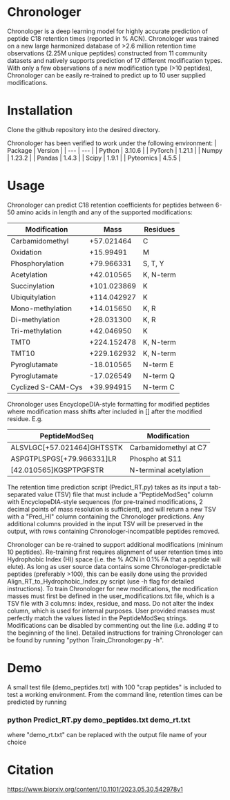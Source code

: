 # Chronologer
Chronologer is a deep learning model for highly accurate prediction of peptide C18 retention times (reported in % ACN). Chronologer was trained on a new large harmonized database of >2.6 million retention time observations (2.25M unique peptides) constructed from 11 community datasets and natively supports prediction of 17 different modification types. With only a few observations of a new modification type (>10 peptides), Chronologer can be easily re-trained to predict up to 10 user supplied modifications. 


# Installation
Clone the github repository into the desired directory. 

Chronologer has been verified to work under the following environment:
| Package | Version |
| --- | --- |
| Python | 3.10.6 |
| PyTorch | 1.21.1 |
| Numpy | 1.23.2 |
| Pandas | 1.4.3 |
| Scipy | 1.9.1 |
| Pyteomics | 4.5.5 |

# Usage
Chronologer can predict C18 retention coefficients for peptides between 6-50 amino acids in length and any of the supported modifications:

| Modification | Mass | Residues |
| --- | --- | --- |
| Carbamidomethyl | +57.021464 | C |
| Oxidation | +15.99491 | M |
| Phosphorylation | +79.966331 | S, T, Y |
| Acetylation | +42.010565 | K, N-term |
| Succinylation | +101.023869 | K |
| Ubiquitylation | +114.042927 | K |
| Mono-methylation | +14.015650 | K, R |
| Di-methylation | +28.031300 | K, R |
| Tri-methylation | +42.046950 | K |
| TMT0 | +224.152478 | K, N-term |
| TMT10 | +229.162932 | K, N-term |
| Pyroglutamate | -18.010565 | N-term E |
| Pyroglutamate | -17.026549 | N-term Q |
| Cyclized S-CAM-Cys | +39.994915 | N-term C |

Chronologer uses EncyclopeDIA-style formatting for modified peptides where modification mass shifts after included in [] after the modified residue. E.g.

| PeptideModSeq | Modification |
| --- | --- |
| ALSVLGC[+57.021464]GHTSSTK | Carbamidomethyl at C7 |
| ASPGTPLSPGS[+79.966331]LR | Phospho at S11 |
| [42.010565]KGSPTPGFSTR | N-terminal acetylation |

The retention time prediction script (Predict_RT.py) takes as its input a tab-separated value (TSV) file that must include a "PeptideModSeq" column with EncyclopeDIA-style sequences (for pre-trained modifications, 2 decimal points of mass resolution is sufficient), and will return a new TSV with a "Pred_HI" column containing the Chronologer predictions. Any additional columns provided in the input TSV will be preserved in the output, with rows containing Chronologer-incompatible peptides removed.

Chronologer can be re-trained to support additional modifications (mininum 10 peptides). Re-training first requires alignment of user retention times into Hydrophobic Index (HI) space (i.e. the % ACN in 0.1% FA that a peptide will elute). As long as user source data contains some Chronologer-predictable peptides (preferably >100), this can be easily done using the provided Align_RT_to_Hydrophobic_Index.py script (use -h flag for detailed instructions). To train Chronologer for new modifications, the modification masses must first be defined in the user_modifications.txt file, which is a TSV file with 3 columns: index, residue, and mass. Do not alter the index column, which is used for internal purposes. User provided masses must perfectly match the values listed in the PeptideModSeq strings. Modifications can be disabled by commenting out the line (i.e. adding # to the beginning of the line). Detailed instructions for training Chronologer can be found by running "python Train_Chronologer.py -h". 

# Demo
A small test file (demo_peptides.txt) with 100 "crap peptides" is included to test a working environment. From the command line, retention times can be predicted by running
### python Predict_RT.py demo_peptides.txt demo_rt.txt
where "demo_rt.txt" can be replaced with the output file name of your choice

# Citation
https://www.biorxiv.org/content/10.1101/2023.05.30.542978v1
